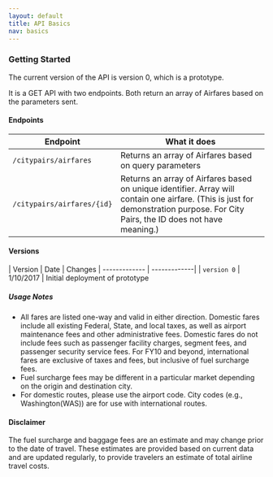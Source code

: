 ```yaml
---
layout: default
title: API Basics
nav: basics
---
```


### Getting Started

The current version of the API is version 0, which is a prototype.

It is a GET API with two endpoints. Both return an array of Airfares based on the parameters sent.


#### Endpoints

| Endpoint | What it does |
| ------------- | -------------|
| ```/citypairs/airfares``` | Returns an array of Airfares based on query parameters
| ```/citypairs/airfares/{id}``` | Returns an array of Airfares based on unique identifier. Array will contain one airfare. (This is just for demonstration purpose. For City Pairs, the ID does not have meaning.)

#### Versions

| Version | Date | Changes
| ------------- | -------------|
| ```version 0``` | 1/10/2017 | Initial deployment of prototype



##### Usage Notes

 *  All fares are listed one-way and valid in either direction. Domestic fares include all existing Federal, State, and local taxes, as well as airport maintenance fees and other administrative fees. Domestic fares do not include fees such as passenger facility charges, segment fees, and passenger security service fees. For FY10 and beyond, international fares are exclusive of taxes and fees, but inclusive of fuel surcharge fees.
 *  Fuel surcharge fees may be different in a particular market depending on the origin and destination city.
 *  For domestic routes, please use the airport code. City codes (e.g., Washington(WAS)) are for use with international routes.

#### Disclaimer
The fuel surcharge and baggage fees are an estimate and may change prior to the date of travel. These estimates are provided based on current data and are updated regularly, to provide travelers an estimate of total airline travel costs.






<body id="basics"></body>
